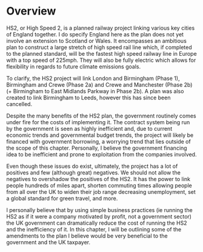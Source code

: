 # Overview

HS2, or High Speed 2, is a planned railway project linking various key cities of England together. I do specify England here as the plan does not yet involve an extension to Scotland or Wales. It encompasses an ambitious plan to construct a large stretch of high speed rail line which, if completed to the planned standard, will be the fastest high speed railway line in Europe with a top speed of 225mph. They will also be fully electric which allows for flexibility in regards to future climate emissions goals.

To clarify, the HS2 project will link London and Birmingham (Phase 1), Birmingham and Crewe (Phase 2a) and Crewe and Manchester (Phase 2b) (+ Birmingham to East Midlands Parkway in Phase 2b). A plan was also created to link Birmingham to Leeds, however this has since been cancelled.

Despite the many benefits of the HS2 plan, the government routinely comes under fire for the costs of implementing it. The contract system being run by the government is seen as highly inefficient and, due to current economic trends and governmental budget trends, the project will likely be financed with government borrowing, a worrying trend that lies outside of the scope of this chapter. Personally, I believe the government financing idea to be inefficient and prone to exploitation from the companies involved.

Even though these issues do exist, ultimately, the project has a lot of positives and few (although great) negatives. We should not allow the negatives to overshadow the positives of the HS2. It has the power to link people hundreds of miles apart, shorten commuting times allowing people from all over the UK to widen their job range decreasing unemployment, set a global standard for green travel, and more.

I personally believe that by using simple business practices (ie running the HS2 as if it were a company motivated by profit, not a government sector) the UK government can dramatically reduce the cost of running the HS2 and the inefficiency of it. In this chapter, I will be outlining some of the amendments to the plan I believe would be very beneficial to the government and the UK taxpayer.
